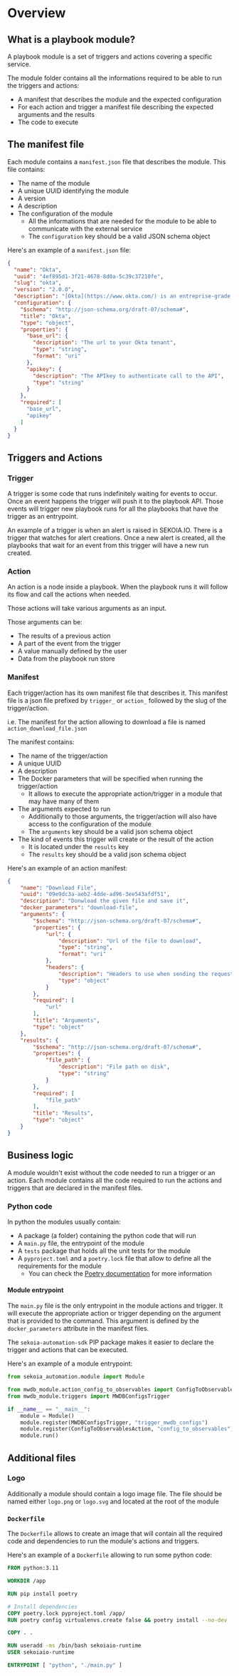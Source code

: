 # Overview

## What is a playbook module?

A playbook module is a set of triggers and actions covering a specific service.

The module folder contains all the informations required to be able to run the triggers and actions:

* A manifest that describes the module and the expected configuration
* For each action and trigger a manifest file describing the expected arguments and the results 
* The code to execute

## The manifest file

Each module contains a `manifest.json` file that describes the module. This file contains:

* The name of the module
* A unique UUID identifying the module
* A version
* A description
* The configuration of the module
    * All the informations that are needed for the module to be able to communicate with the external service
    * The `configuration` key should be a valid JSON schema object

Here's an example of a `manifest.json` file:

```json
{
  "name": "Okta",
  "uuid": "4ef895d1-3f21-4678-8d0a-5c39c37210fe",
  "slug": "okta",
  "version": "2.0.0",
  "description": "[Okta](https://www.okta.com/) is an entreprise-grade, identity management service compatible with cloud apps as well as many on-premises applications",
  "configuration": {
    "$schema": "http://json-schema.org/draft-07/schema#",
    "title": "Okta",
    "type": "object",
    "properties": {
      "base_url": {
        "description": "The url to your Okta tenant",
        "type": "string",
        "format": "uri"
      },
      "apikey": {
        "description": "The APIkey to authenticate call to the API",
        "type": "string"
      }
    },
    "required": [
      "base_url",
      "apikey"
    ]
  }
}
```

## Triggers and Actions

### Trigger

A trigger is some code that runs indefinitely waiting for events to occur. Once an event happens the trigger will push it to the playbook API.
Those events will trigger new playbook runs for all the playbooks that have the trigger as an entrypoint.

An example of a trigger is when an alert is raised in SEKOIA.IO. There is a trigger that watches for alert creations. Once a new alert is created, all the playbooks that wait for an event from this trigger will have a new run created.

### Action

An action is a node inside a playbook. When the playbook runs it will follow its flow and call the actions when needed.

Those actions will take various arguments as an input.

Those arguments can be:

* The results of a previous action
* A part of the event from the trigger
* A value manually defined by the user
* Data from the playbook run store


### Manifest

Each trigger/action has its own manifest file that describes it. This manifest file is a json file prefixed by `trigger_`  or `action_` followed by the slug of the trigger/action.

i.e. The manifest for the action allowing to download a file is named `action_download_file.json`

The manifest contains:

* The name of the trigger/action
* A unique UUID
* A description
* The Docker parameters that will be specified when running the trigger/action
  * It allows to execute the appropriate action/trigger in a module that may have many of them 
* The arguments expected to run
    * Additionally to those arguments, the trigger/action will also have access to the configuration of the module
    * The `arguments` key should be a valid json schema object
* The kind of events this trigger will create or the result of the action
    * It is located under the `results` key 
    * The `results` key should be a valid json schema object


Here's an example of an action manifest:

```json
{
    "name": "Download File",
    "uuid": "09e9dc3a-aeb2-4dde-ad96-3ee543afdf51",
    "description": "Donwload the given file and save it",
    "docker_parameters": "download-file",
    "arguments": {
        "$schema": "http://json-schema.org/draft-07/schema#",
        "properties": {
            "url": {
                "description": "Url of the file to download",
                "type": "string",
                "format": "uri"
            },
            "headers": {
                "description": "Headers to use when sending the requests. i.e. {\"authorization\": \"Bearer foo\"}",
                "type": "object"
            }
        },
        "required": [
            "url"
        ],
        "title": "Arguments",
        "type": "object"
    },
    "results": {
        "$schema": "http://json-schema.org/draft-07/schema#",
        "properties": {
            "file_path": {
                "description": "File path on disk",
                "type": "string"
            }
        },
        "required": [
            "file_path"
        ],
        "title": "Results",
        "type": "object"
    }
}
```


## Business logic

A module wouldn't exist without the code needed to run a trigger or an action. 
Each module contains all the code required to run the actions and triggers that are declared in the manifest files.

### Python code

In python the modules usually contain:

* A package (a folder) containing the python code that will run
* A `main.py` file, the entrypoint of the module 
* A `tests` package that holds all the unit tests for the module
* A `pyproject.toml` and a `poetry.lock` file that allow to define all the requirements for the module 
    * You can check the [Poetry documentation](https://python-poetry.org/ ) for more information

#### Module entrypoint

The `main.py` file is the only entrypoint in the module actions and trigger. 
It will execute the appropriate action or trigger depending on the argument that is provided to the command.
This argument is defined by the `docker_parameters` attribute in the manifest files.

The `sekoia-automation-sdk` PIP package makes it easier to declare the trigger and actions that can be executed.

Here's an example of a module entrypoint:

```python
from sekoia_automation.module import Module

from mwdb_module.action_config_to_observables import ConfigToObservablesAction
from mwdb_module.triggers import MWDBConfigsTrigger

if __name__ == "__main__":
    module = Module()
    module.register(MWDBConfigsTrigger, "trigger_mwdb_configs")
    module.register(ConfigToObservablesAction, "config_to_observables")
    module.run()
```

## Additional files

### Logo

Additionally a module should contain a logo image file. The file should be named either `logo.png` or `logo.svg` and located at the root of the module

### `Dockerfile`

The `Dockerfile` allows to create an image that will contain all the required code and dependencies to run the module's actions and triggers.

Here's an example of a `Dockerfile` allowing to run some python code:

```dockerfile
FROM python:3.11

WORKDIR /app

RUN pip install poetry

# Install dependencies
COPY poetry.lock pyproject.toml /app/
RUN poetry config virtualenvs.create false && poetry install --no-dev

COPY . .

RUN useradd -ms /bin/bash sekoiaio-runtime
USER sekoiaio-runtime

ENTRYPOINT [ "python", "./main.py" ]
```